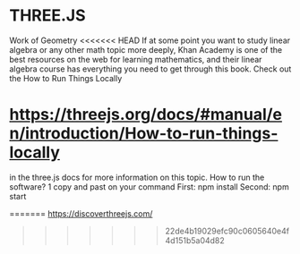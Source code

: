 # THREE.JS
Work of Geometry 
<<<<<<< HEAD
If at some point you want to study linear algebra or any other math topic more deeply, 
Khan Academy is one of the best resources on the web for learning mathematics, and their linear algebra course has everything you need to get through this book.
Check out the How to Run Things Locally
# https://threejs.org/docs/#manual/en/introduction/How-to-run-things-locally
 in the three.js docs for more information on this topic.
How to run the software?
1 copy and past on your command 
First: npm install
Second: npm start
 
=======
https://discoverthreejs.com/
>>>>>>> 22de4b19029efc90c0605640e4f4d151b5a04d82
